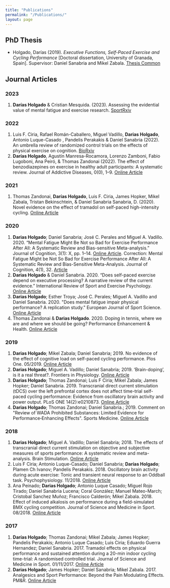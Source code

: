 ```yaml
---
title: "Publications"
permalink: "/Publications/"
layout: page
---
```


## PhD Thesis

- Holgado, Darías (2019). *Executive Functions, Self-Paced Exercise and Cycling Performance* [Doctoral dissertation, University of Granada, Spain]. Supervisor: Daniel Sanabria and Mikel Zabala. 
[Thesis Common](https://thesiscommons.org/vtyfu/)

## Journal Articles
### 2023
1. **Darías Holgado** & Cristian Mesquida. (2023). Assessing the evidential value of mental fatigue and exercise research. [SportRxiv](https://doi.org/10.51224/SRXIV.245)

### 2022
 1. Luis F. Ciria, Rafael Román-Caballero, Miguel Vadillo, **Darias Holgado**, Antonio Luque-Casado , Pandelis Perakakis & Daniel Sanabria (2022). An umbrella review of randomized control trials on the effects of physical exercise on cognition. [BioRxiv](https://doi.org/10.1101/2022.02.15.480508)
 2. **Darías Holgado**, Agustín Manresa-Rocamora, Lorenzo Zamboni, Fabio Lugoboni, Ana Peiró, & Thomas Zandonai (2022). The effect of benzodiazepines on exercise in healthy adult participants: A systematic review. Journal of Addictive Diseases, 0(0), 1–9. [Online Article](https://doi.org/10.1080/10550887.2021.1990640)

### 2021
 1. Thomas Zandonai, **Darías Holgado**, Luis F. Ciria, James Hopker, Mikel Zabala, Tristan Bekinschtein, & Daniel Sanabria Sanabria, D. (2020). Novel evidence on the effect of tramadol on self-paced high-intensity cycling. [Online Article](https://doi.org/10.1080/02640414.2021.1877440) 

### 2020
 1. **Darias Holgado**; Daniel Sanabria; José C. Perales and Miguel A. Vadillo. 2020. “Mental Fatigue Might Be Not so Bad for Exercise Performance After All: A Systematic Review and Bias-sensitive Meta-analysis.” Journal of Cognition, 3(1): X, pp. 1–14. [Online Article](https://doi.org/10.5334/joc.126).  Correction: Mental Fatigue Might be Not So Bad for Exercise Performance After All: A Systematic Review and Bias-Sensitive Meta-Analysis. Journal of   Cognition, 4(1), 32. [Article](http://doi.org/10.5334/joc.178)
 2. **Darias Holgado** & Daniel Sanabria. 2020. “Does self-paced exercise depend on executive processing? A narrative review of the current evidence.” International Review of Sport and Exercise Psychology. [Online Article](http://dx.doi.org/10.1080/1750984X.2020.1774915)
 3. **Darias Holgado**; Esther Troya; José C. Perales; Miguel A. Vadillo and Daniel Sanabria. 2020. "Does mental fatigue impair physical performance? A replication study." European Journal of Sport Science. [Online Article](https://doi.org/10.1080/17461391.2020.1781265)
 4. Thomas Zandonai & **Darias Holgado**. 2020. Doping in tennis, where we are and where we should be going? Performance Enhancement & Health. [Online Article](https://doi.org/10.1016/j.peh.2020.100157)

### 2019
 1. **Darias Holgado**; Mikel Zabala; Daniel Sanabria; 2019. No evidence of the effect of cognitive load on self-paced cycling performance. Plos One. 05/2019. [Online Article](https://doi.org/10.1371/journal.pone.0217825)
 2. **Darias Holgado**; Miguel A. Vadillo; Daniel Sanabria; 2019.  ‘Brain-doping’, is it a real threat?. Frontiers in Physiology. [Online Article](https://doi.org/10.3389/fphys.2019.00483)
 3. **Darias Holgado**; Thomas Zandonai; Luis F Ciria; Mikel Zabala; James Hopker; Daniel Sanabria. 2019. Transcranial direct current stimulation (tDCS) over the left prefrontal cortex does not affect time-trial self-paced cycling performance: Evidence from oscillatory brain activity and power output. PLoS ONE 14(2):e0210873. [Online Article](https://doi.org/10.1371/journal.pone.0210873)
 4. **Darias Holgado**; Thomas Zandonai; Daniel Sanabria.; 2019. Comment on "Review of WADA Prohibited Substances: Limited Evidence for Performance‑Enhancing Effects". Sports Medicine. [Online Article](https://link.springer.com/article/10.1007%2Fs40279-019-01064-2)

### 2018
 1. **Darias Holgado**; Miguel A. Vadillo; Daniel Sanabria; 2018. The effects of transcranial direct current stimulation on objective and subjective measures of sports performance: A systematic review and meta-analysis. Brain Stimulation. [Online Article](https://doi.org/10.1016/j.brs.2018.12.002)
 2. Luis F Ciria; Antonio Luque-Casado; Daniel Sanabria; **Darías Holgado**; Plamen Ch Ivanov; Pandelis Perakakis. 2018. Oscillatory brain activity during acute exercise: Tonic and transient neural response to an Oddball task. Psychophysiology. 11/2018. [Online Article](https://doi.org/10.1111/psyp.13326)
 3. Ana Peinado; **Darias Holgado**; Antonio Luque Casado; Miguel Rojo Tirado; Daniel Sanabria Lucena; Coral González; Manuel Mateo-March; Cristobal Sanchez Muñoz; Francisco Calderón; Mikel Zabala. 2018. Effect of induced alkalosis on performance during a field-simulated BMX cycling competition. Journal of Science and Medicine in Sport. 08/2018. [Online Article](https://doi.org/10.1016/j.jsams.2018.08.010)

### 2017
 1. **Darías Holgado**; Thomas Zandonai; Mikel Zabala; James Hopker; Pandelis Perakakis; Antonio Luque Casado; Luis Ciria; Eduardo Guerra Hernandez; Daniel Sanabria. 2017. Tramadol effects on physical performance and sustained attention during a 20-min indoor cycling time-trial: A randomised controlled trial. Journal of Science and Medicine in Sport. 01/11/2017. [Online Article](https://doi.org/10.1016/j.jsams.2017.10.032)
 2.   **Darias Holgado**; James Hopker; Daniel Sanabria; Mikel Zabala. 2017. Analgesics and Sport Performance: Beyond the Pain Modulating Effects. PM&R.  [Online Article](https://doi.org/10.1016/j.pmrj.2017.07.068)

